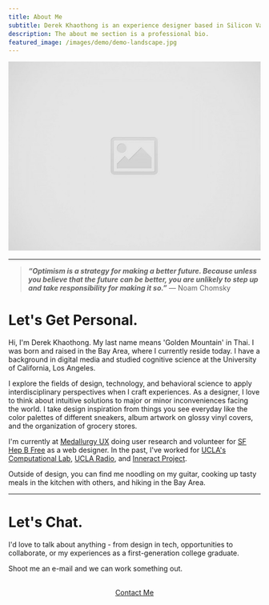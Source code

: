 ```yaml
---
title: About Me
subtitle: Derek Khaothong is an experience designer based in Silicon Valley.
description: The about me section is a professional bio.
featured_image: /images/demo/demo-landscape.jpg
---
```


![](/images/placeholder.jpg)

---

> **_“Optimism is a strategy for making a better future. Because unless you believe that the future can be better, you are unlikely to step up and take responsibility for making it so.”_**        — Noam Chomsky

# Let's Get Personal.

Hi, I'm Derek Khaothong. My last name means 'Golden Mountain' in Thai.
I was born and raised in the Bay Area, where I currently reside today. I have a background in digital media and studied cognitive science at the University of California, Los Angeles.


I explore the fields of design, technology, and behavioral science to apply interdisciplinary perspectives when I craft experiences. As a designer, I love to think about intuitive solutions to major or minor inconveniences facing the world. I take design inspiration from things you see everyday like the color palettes of different sneakers, album artwork on glossy vinyl covers, and the organization of grocery stores.


I'm currently at [Medallurgy UX](http://medallurgy.com) doing user research and volunteer for [SF Hep B Free](https://www.sfhepbfree.org/) as a web designer. In the past, I've worked for [UCLA's Computational Lab](http://cvl.psych.ucla.edu), [UCLA Radio](https://uclaradio.com), and [Inneract Project](https://inneractproject.org). 


Outside of design, you can find me noodling on my guitar, cooking up tasty meals in the kitchen with others, and hiking in the Bay Area.


---

# Let's Chat.

I'd love to talk about anything - from design in tech, opportunities to collaborate, or my experiences as a first-generation college graduate. 


Shoot me an e-mail and we can work something out.  


 <br> 
<div style="text-align:center;">
    <a href="mailto:dkhaothong@ucla.edu" class="button button--large">Contact Me</a>
</div>
